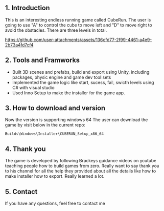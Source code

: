 ## 1. Introduction

This is an interesting endless running game called CubeRun. The user is going to use "A" to control the cube to move left and "D" to move right to avoid the obstacles. There are three levels in total.

https://github.com/user-attachments/assets/136cfd77-2f99-4461-a4e9-2b73a4fd7cf4


## 2. Tools and Framworks

- Built 3D scenes and prefabs, build and export using Unity, including packages, physic engine and game dev tool sets
- Implemented the game logic like start, sucess, fail, swicth levels using C# with visual studio
- Used Inno Setup to make the installer for the game app.

## 3. How to download and version

Now the version is supporting windows 64
The user can download the game by visit below in the current repo:

```
Builds\Windows\Installer\CUBERUN_Setup_x86_64
```

## 4. Thank you

The game is developed by following Brackeys guidance videos on youtube teaching people how to build games from zero. Really want to say thank you to his channel for all the help they provided about all the details like how to make installer how to export. Really learned a lot.

## 5. Contact
If you have any questions, feel free to contact me
